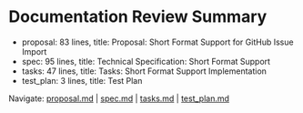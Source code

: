 # Documentation Review Summary

- proposal: 83 lines, title: Proposal: Short Format Support for GitHub Issue Import
- spec: 95 lines, title: Technical Specification: Short Format Support
- tasks: 47 lines, title: Tasks: Short Format Support Implementation
- test_plan: 3 lines, title: Test Plan

Navigate: [proposal.md](./proposal.md) | [spec.md](./spec.md) | [tasks.md](./tasks.md) | [test_plan.md](./test_plan.md)
